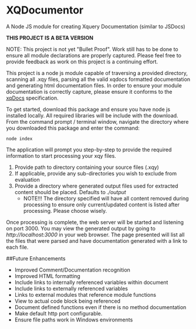 # XQDocumentor
A Node JS module for creating Xquery Documentation (similar to JSDocs)

<c>**THIS PROJECT IS A BETA VERSION**</c>

NOTE: This project is not yet "Bullet Proof". Work still has to be done to ensure all module declarations are properly captured. Please feel free to provide feedback as work on this project is a continuing effort.

This project is a node js module capable of traversing a provided directory, scanning all .xqy files, parsing all the valid xqdocs formatted documentation and generating html documentation files. In order to ensure your module documentation is correctly capture, please ensure it conforms to the [xqDocs](http://xqdoc.org/index.html) specification.

To get started, download this package and ensure you have node js installed locally. All required libraries will be include with the download. From the command prompt / terminal window, navigate the directory where you downloaded this package and enter the command:
```
node index
```

The application will prompt you step-by-step to provide the required information to start processing your xqy files.
  1. Provide path to directory containing your source files (.xqy)
  2. If applicable, provide any sub-directories you wish to exclude from evaluation
  3. Provide a directory where generated output files used for extracted content should be placed. Defaults to *./output*
     * NOTE!!! The directory specified will have all content removed during processing to ensure only current/updated content is listed after processing. Please choose wisely.

Once processing is complete, the web server will be started and listening on port 3000. You may view the generated output by going to *http://localhost:3000* in your web browser. The page presented will list all the files that were parsed and have documentation generated with a link to each file.

##Future Enhancements
* Improved Comment/Documentation recognition
* Improved HTML formatting
* Include links to internally referenced variables within document
* Include links to externally referenced variables
* Links to external modules that reference module functions
* View to actual code block being referenced
* Document defined functions even if there is no method documentation
* Make default http port configurable.
* Ensure file paths work in Windows environments
